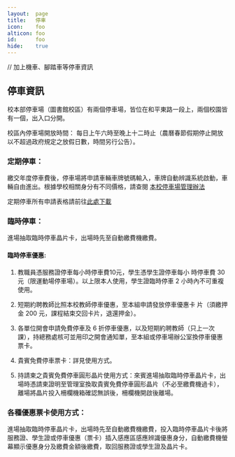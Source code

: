 ```yaml
---
layout:  page
title:   停車
icon:    foo
alticon: foo
id:      foo
hide:    true
---
```


// 加上機車、腳踏車等停車資訊

## 停車資訊
校本部停車場（圖書館校區）有兩個停車場，皆位在和平東路一段上，兩個校園皆有一個，出入口分開。

校區內停車場開放時間：
每日上午六時至晚上十二時止（農曆春節假期停止開放以不超過政府規定之放假日數，時間另行公告）。

### 定期停車：
繳交年度停車費後，停車場將申請車輛車牌號碼輸入，車牌自動辨識系統啟動，車輛自由進出。根據學校相關身分有不同價格，請查閱 [本校停車場管理辦法](http://www.ga.ntnu.edu.tw/aff/form/1040616本校停車場管理辦法.docx)

定期停車所有申請表格請前往[此處下載](http://www.ga.ntnu.edu.tw/parking/)


### 臨時停車：
進場抽取臨時停車晶片卡，出場時先至自動繳費機繳費。

#### 臨時停車優惠:

1. 教職員憑服務證停車每小時停車費10元，學生憑學生證停車每小
時停車費 30 元（限運動場停車場）。以上限本人使用，學生證臨時停車 2 小時內不可重複使用。

2. 短期約聘教師比照本校教師停車優惠，至本組申請發放停車優惠卡
片（須繳押金 200 元，課程結束交回卡片，退還押金）。

3. 各單位開會申請免費停車及 6 折停車優惠，以及短期約聘教師（只上一次課），持總務處核可並用印之開會通知單，至本組或停車場辦公室換停車優惠票卡。

4. 貴賓免費停車票卡：詳見使用方式。

5. 持請柬之貴賓免費停車圓形晶片使用方式：來賓進場抽取臨時停車晶片卡，出場時憑請柬證明至管理室換取貴賓免費停車圓形晶片（不必至繳費機過卡），離場將晶片投入柵欄機箱確認無誤後，柵欄機開啟後離場。

### 各種優惠票卡使用方式：
進場抽取臨時停車晶片卡，出場時先至自動繳費機繳費，投入臨時停車晶片卡後將服務證、學生證或停車優惠（票卡）插入感應區感應辨識優惠身分，自動繳費機螢幕顯示優惠身分及繳費金額後繳費，取回服務證或學生證及晶片卡。
